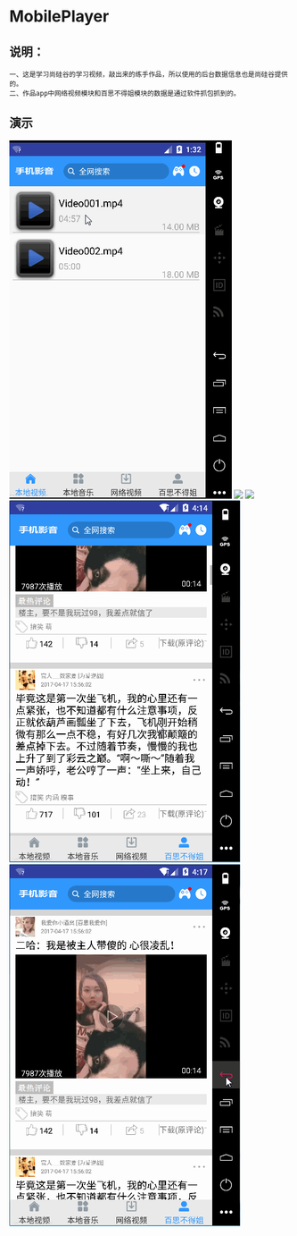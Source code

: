 # MobilePlayer
  ## 说明：
```
一、这是学习尚硅谷的学习视频，敲出来的练手作品，所以使用的后台数据信息也是尚硅谷提供的。
二、作品app中网络视频模块和百思不得姐模块的数据是通过软件抓包抓到的。
```
  ## 演示 


![](https://github.com/zhuchaochao/Images/raw/master/MobilePlayer/localVideo.gif)
![](https://github.com/zhuchaochao/Images/raw/master/MobilePlayer/SystemVideoPlayer.gif)
![](https://github.com/zhuchaochao/Images/raw/master/MobilePlayer/netVideo.gif)
![](https://github.com/zhuchaochao/Images/raw/master/MobilePlayer/budejie.gif)
![](https://github.com/zhuchaochao/Images/raw/master/MobilePlayer/doubleClickBack.gif)